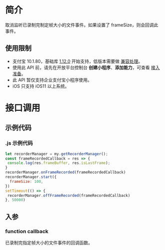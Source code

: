 # 简介
取消监听已录制完制定帧大小的文件事件。如果设置了 frameSize，则会回调此事件。

## 使用限制

- 支付宝 10.1.80，基础库 [1.12.0](https://opendocs.alipay.com/mini/framework/lib) 开始支持，低版本需要做 [兼容处理](https://docs.alipay.com/mini/framework/compatibility)。
- 使用此 API 前，请先在开放平台控制台 **创建小程序**、**添加能力**，可查看 [接入准备](https://opendocs.alipay.com/mini/02pj5u)。
- 此 API 暂仅支持企业支付宝小程序使用。
- iOS 只支持 iOS11 以上系统。

# 接口调用

## 示例代码

### .js 示例代码
```javascript
let recorderManager = my.getRecorderManager();
const frameRecordedCallback = res => {
 console.log(res.frameBuffer, res.isLastFrame);
}
recorderManager.onFrameRecorded(frameRecordedCallback)
recorderManager.start({
  frameSize: 100,
})
setTimeout(() => {
 recorderManager.offFrameRecorded(frameRecordedCallback)
}, 50000)
```

## 入参

### function callback
已录制完指定帧大小的文件事件的回调函数。
